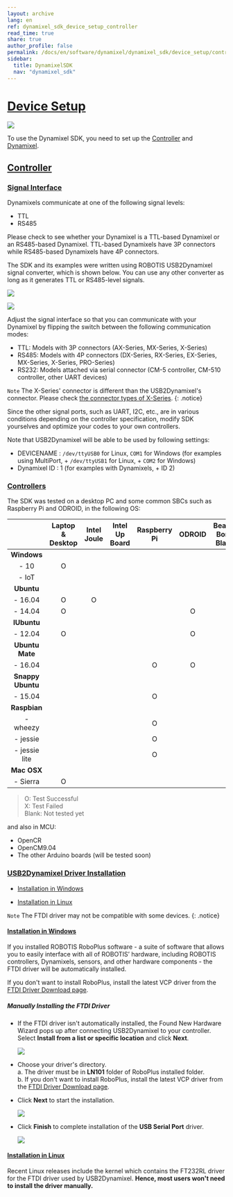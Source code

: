 ```yaml
---
layout: archive
lang: en
ref: dynamixel_sdk_device_setup_controller
read_time: true
share: true
author_profile: false
permalink: /docs/en/software/dynamixel/dynamixel_sdk/device_setup/controller/
sidebar:
  title: DynamixelSDK
  nav: "dynamixel_sdk"
---
```


<div style="counter-reset: h1 1"></div>

# [Device Setup](#device-setup)

![](/assets/images/sw/sdk/dynamixel_sdk/device_setup/connection.png)

To use the Dynamixel SDK, you need to set up the [Controller](#controller) and [Dynamixel](http://emanual.robotis.com/docs/en/software/dynamixel/dynamixel_sdk/device_setup/dynamixel/#device-setup).

## <a name="controller"></a>[Controller](#controller)

### [Signal Interface](#signal-interface)
Dynamixels communicate at one of the following signal levels: 
* TTL
* RS485

Please check to see whether your Dynamixel is a TTL-based Dynamixel or an RS485-based Dynamixel. TTL-based Dynamixels have 3P connectors while RS485-based Dynamixels have 4P connectors. 

The SDK and its examples were written using ROBOTIS USB2Dynamixel signal converter, which is shown below. You can use any other converter as long as it generates TTL or RS485-level signals. 

![](/assets/images/sw/sdk/dynamixel_sdk/device_setup/usb2dynamixel.jpg)

![](/assets/images/sw/sdk/dynamixel_sdk/device_setup/u2d_select.png)

Adjust the signal interface so that you can communicate with your Dynamixel by flipping the switch between the following communication modes: 

* TTL: Models with 3P connectors (AX-Series, MX-Series, X-Series)
* RS485: Models with 4P connectors (DX-Series, RX-Series, EX-Series, MX-Series, X-Series, PRO-Series)
* RS232: Models attached via serial connector (CM-5 controller, CM-510 controller, other UART devices)

`Note` The X-Series' connector is different than the USB2Dynamixel's connector. Please check [the connector types of X-Series](http://emanual.robotis.com/docs/en/dxl/x/xm430-w210/#connector-information).
{: .notice}

Since the other signal ports, such as UART, I2C, etc., are in various conditions depending on the controller specification, modify SDK yourselves and optimize your codes to your own controllers.

Note that USB2Dynamixel will be able to be used by following settings:
 * DEVICENAME : `/dev/ttyUSB0` for Linux, `COM1` for Windows (for examples using MultiPort, + `/dev/ttyUSB1` for Linux, + `COM2` for Windows)
 * Dynamixel ID : 1 (for examples with Dynamixels, + ID 2)

### [Controllers](#controllers)
The SDK was tested on a desktop PC and some common SBCs such as Raspberry Pi and ODROID, in the following OS:

|                   | Laptop <br>& Desktop | Intel <br>Joule | Intel <br>Up Board | Raspberry Pi | ODROID | Beagle Bone<br>Black |
|:-----------------:|:--------------------:|:---------------:|:------------------:|:------------:|:------:|:--------------------:|
|    **Windows**    |                      |                 |                    |              |        |                      |
|       - 10        |          O           |                 |                    |              |        |                      |
|       - IoT       |                      |                 |                    |              |        |                      |
|    **Ubuntu**     |                      |                 |                    |              |        |                      |
|      - 16.04      |          O           |        O        |                    |              |        |                      |
|      - 14.04      |          O           |                 |                    |              |   O    |                      |
|    **lUbuntu**    |                      |                 |                    |              |        |                      |
|      - 12.04      |          O           |                 |                    |              |   O    |                      |
|  **Ubuntu Mate**  |                      |                 |                    |              |        |                      |
|      - 16.04      |                      |                 |                    |      O       |   O    |                      |
| **Snappy Ubuntu** |                      |                 |                    |              |        |                      |
|      - 15.04      |                      |                 |                    |      O       |        |                      |
|   **Raspbian**    |                      |                 |                    |              |        |                      |
|     - wheezy      |                      |                 |                    |      O       |        |                      |
|     - jessie      |                      |                 |                    |      O       |        |                      |
|   - jessie lite   |                      |                 |                    |      O       |        |                      |
|    **Mac OSX**    |                      |                 |                    |              |        |                      |
|     - Sierra      |          O           |                 |                    |              |        |                      |

  > O: Test Successful  
  > X: Test Failed  
  > Blank: Not tested yet

and also in MCU:

* OpenCR
* OpenCM9.04
* The other Arduino boards (will be tested soon)

### [USB2Dynamixel Driver Installation](#usb2dynamixel-driver-installation)

* [Installation in Windows](#installation-in-windows)

* [Installation in Linux](#installation-in-linux)

`Note` The FTDI driver may not be compatible with some devices.
{: .notice}

#### <a name="installation-in-windows"></a>[Installation in Windows](#installation-in-windows)

If you installed ROBOTIS RoboPlus software - a suite of software that allows you to easily interface with all of ROBOTIS’ hardware, including ROBOTIS controllers, Dynamixels, sensors, and other hardware components - the FTDI driver will be automatically installed. 

If you don't want to install RoboPlus, install the latest VCP driver from the [FTDI Driver Download page](http://www.ftdichip.com/Drivers/VCP.htm).

##### Manually Installing the FTDI Driver
 
* If the FTDI driver isn't automatically installed, the Found New Hardware Wizard pops up after connecting USB2Dynamixel to your controller. Select **Install from a list or specific location** and click **Next**.

  ![](/assets/images/sw/sdk/dynamixel_sdk/device_setup/ftdi_driver_install/ln101_driverinstall_01.png)

* Choose your driver's directory.  
a. The driver must be in **LN101** folder of RoboPlus installed folder.  
b. If you don't want to install RoboPlus, install the latest VCP driver from the [FTDI Driver Download page](http://www.ftdichip.com/Drivers/VCP.htm).
 
* Click **Next** to start the installation. 

  ![](/assets/images/sw/sdk/dynamixel_sdk/device_setup/ftdi_driver_install/ln101_driverinstall_03.png)

* Click **Finish** to complete installation of the **USB Serial Port** driver. 

  ![](/assets/images/sw/sdk/dynamixel_sdk/device_setup/ftdi_driver_install/ln101_driverinstall_06.png)

#### <a name="installation-in-linux"></a>[Installation in Linux](#installation-in-linux)

Recent Linux releases include the kernel which contains the FT232RL driver for the FTDI driver used by USB2Dynamixel. **Hence, most users won't need to install the driver manually.**
